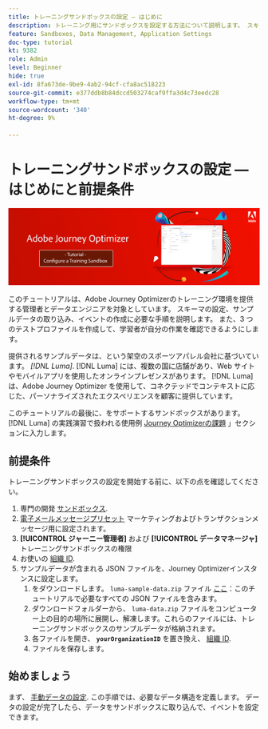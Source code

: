 ```yaml
---
title: トレーニングサンドボックスの設定 — はじめに
description: トレーニング用にサンドボックスを設定する方法について説明します。 スキーマの設定、サンプルデータの取り込み、イベントの作成に必要な手順を実行します。
feature: Sandboxes, Data Management, Application Settings
doc-type: tutorial
kt: 9382
role: Admin
level: Beginner
hide: true
exl-id: 8fa673de-9be9-4ab2-94cf-cfa8ac518223
source-git-commit: e377ddb8b84dccd503274caf9ffa3d4c73eedc28
workflow-type: tm+mt
source-wordcount: '340'
ht-degree: 9%

---
```


# トレーニングサンドボックスの設定 — はじめにと前提条件

![バナーチュートリアル — トレーニングサンドボックスの設定](./assets/ajo-banner-configure-training-sandbox.png)

このチュートリアルは、Adobe Journey Optimizerのトレーニング環境を提供する管理者とデータエンジニアを対象としています。 スキーマの設定、サンプルデータの取り込み、イベントの作成に必要な手順を説明します。 また、3 つのテストプロファイルを作成して、学習者が自分の作業を確認できるようにします。

提供されるサンプルデータは、という架空のスポーツアパレル会社に基づいています。 _[!DNL Luma]_. [!DNL Luma] には、複数の国に店舗があり、Web サイトやモバイルアプリを使用したオンラインプレゼンスがあります。 [!DNL Luma] は、Adobe Journey Optimizer を使用して、コネクテッドでコンテキストに応じた、パーソナライズされたエクスペリエンスを顧客に提供しています。

このチュートリアルの最後に、をサポートするサンドボックスがあります。 [!DNL Luma] の実践演習で扱われる使用例 [Journey Optimizerの課題](/help/challenges/introduction-and-prerequisites.md) 」セクションに入力します。

## 前提条件

トレーニングサンドボックスの設定を開始する前に、以下の点を確認してください。

1. 専門の開発 [サンドボックス](https://experienceleague.adobe.com/docs/journey-optimizer-learn/tutorials/access-control/create-and-manage-sandboxes.html?lang=en).
1. [電子メールメッセージプリセット](https://experienceleague.adobe.com/docs/journey-optimizer-learn/tutorials/channel-configuration/set-up-email-channel.html?lang=en) マーケティングおよびトランザクションメッセージ用に設定されます。
1. **[!UICONTROL ジャーニー管理者]** および **[!UICONTROL データマネージャ]** トレーニングサンドボックスの権限
1. お使いの [組織 ID](https://experienceleague.adobe.com/docs/core-services/interface/administration/organizations.html?lang=ja).
1. サンプルデータが含まれる JSON ファイルを、Journey Optimizerインスタンスに設定します。
   1. をダウンロードします。 `luma-sample-data.zip` ファイル [ここ](/help/tutorial-configure-a-training-sandbox/assets/luma-data/luma-sample-data.zip)：このチュートリアルで必要なすべての JSON ファイルを含みます。
   1. ダウンロードフォルダーから、 `luma-data.zip` ファイルをコンピューター上の目的の場所に展開し、解凍します。これらのファイルには、トレーニングサンドボックスのサンプルデータが格納されます。
   1. 各ファイルを開き、 **`yourOrganizationID`** を置き換え、 [組織 ID](https://experienceleague.adobe.com/docs/core-services/interface/administration/organizations.html?lang=ja).
   1. ファイルを保存します。

## 始めましょう

まず、 [手動データの設定](/help/tutorial-configure-a-training-sandbox/manual-data-set-up.md). この手順では、必要なデータ構造を定義します。 データの設定が完了したら、データをサンドボックスに取り込んで、イベントを設定できます。

